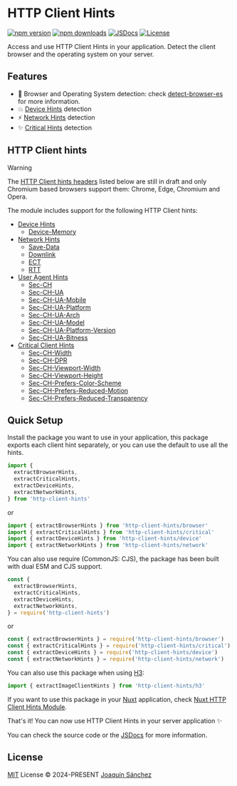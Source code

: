 # HTTP Client Hints

[![npm version][npm-version-src]][npm-version-href]
[![npm downloads][npm-downloads-src]][npm-downloads-href]
[![JSDocs][jsdocs-src]][jsdocs-href]
[![License][license-src]][license-href]

Access and use HTTP Client Hints in your application. Detect the client browser and the operating system on your server.

## Features

- 🚀 Browser and Operating System detection: check [detect-browser-es](https://www.npmjs.com/package/detect-browser-es) for more information.
- 💥 [Device Hints](https://developer.mozilla.org/en-US/docs/Web/HTTP/Headers#client_hints) detection
- ⚡ [Network Hints](https://developer.mozilla.org/en-US/docs/Web/HTTP/Headers#client_hints) detection
- ✨ [Critical Hints](https://developer.mozilla.org/en-US/docs/Web/HTTP/Client_hints#critical_client_hints) detection

## HTTP Client hints

> [!WARNING]
> The [HTTP Client hints headers](https://developer.mozilla.org/en-US/docs/Web/HTTP/Client_hints) listed below are still in draft and only Chromium based browsers support them: Chrome, Edge, Chromium and Opera.

The module includes support for the following HTTP Client hints:
- [Device Hints](https://developer.mozilla.org/en-US/docs/Web/HTTP/Headers#client_hints)
  - [Device-Memory](https://developer.mozilla.org/en-US/docs/Web/HTTP/Headers/Device-Memory)
- [Network Hints](https://developer.mozilla.org/en-US/docs/Web/HTTP/Headers#client_hints)
  - [Save-Data](https://developer.mozilla.org/en-US/docs/Web/HTTP/Headers/Save-Data)
  - [Downlink](https://developer.mozilla.org/en-US/docs/Web/HTTP/Headers/Downlink)
  - [ECT](https://developer.mozilla.org/en-US/docs/Web/HTTP/Headers/ECT)
  - [RTT](https://developer.mozilla.org/en-US/docs/Web/HTTP/Headers/RTT)
- [User Agent Hints](https://github.com/WICG/ua-client-hints)
  - [Sec-CH](https://developer.mozilla.org/en-US/docs/Web/HTTP/Headers/Sec-CH)
  - [Sec-CH-UA](https://developer.mozilla.org/en-US/docs/Web/HTTP/Headers/Sec-CH-UA)
  - [Sec-CH-UA-Mobile](https://developer.mozilla.org/en-US/docs/Web/HTTP/Headers/Sec-CH-UA-Mobile)
  - [Sec-CH-UA-Platform](https://developer.mozilla.org/en-US/docs/Web/HTTP/Headers/Sec-CH-UA-Platform)
  - [Sec-CH-UA-Arch](https://developer.mozilla.org/en-US/docs/Web/HTTP/Headers/Sec-CH-UA-Arch)
  - [Sec-CH-UA-Model](https://developer.mozilla.org/en-US/docs/Web/HTTP/Headers/Sec-CH-UA-Model)
  - [Sec-CH-UA-Platform-Version](https://developer.mozilla.org/en-US/docs/Web/HTTP/Headers/Sec-CH-UA-Platform-Version)
  - [Sec-CH-UA-Bitness](https://developer.mozilla.org/en-US/docs/Web/HTTP/Headers/Sec-CH-UA-Bitness)
- [Critical Client Hints](https://developer.mozilla.org/en-US/docs/Web/HTTP/Client_hints#critical_client_hints)
  - [Sec-CH-Width](https://developer.mozilla.org/en-US/docs/Web/HTTP/Headers/Sec-CH-Width)
  - [Sec-CH-DPR](https://developer.mozilla.org/en-US/docs/Web/HTTP/Headers/Sec-CH-DPR)
  - [Sec-CH-Viewport-Width](https://developer.mozilla.org/en-US/docs/Web/HTTP/Headers/Sec-CH-Viewport-Width)
  - [Sec-CH-Viewport-Height](https://developer.mozilla.org/en-US/docs/Web/HTTP/Headers/Sec-CH-Viewport-Height)
  - [Sec-CH-Prefers-Color-Scheme](https://developer.mozilla.org/en-US/docs/Web/HTTP/Headers/Sec-CH-Prefers-Color-Scheme)
  - [Sec-CH-Prefers-Reduced-Motion](https://developer.mozilla.org/en-US/docs/Web/HTTP/Headers/Sec-CH-Prefers-Reduced-Motion)
  - [Sec-CH-Prefers-Reduced-Transparency](https://developer.mozilla.org/en-US/docs/Web/HTTP/Headers/Sec-CH-Prefers-Reduced-Transparency)

## Quick Setup

Install the package you want to use in your application, this package exports each client hint separately, or you can use the default to use all the hints.

```js
import {
  extractBrowserHints,
  extractCriticalHints,
  extractDeviceHints,
  extractNetworkHints,
} from 'http-client-hints'
```

or

```js
import { extractBrowserHints } from 'http-client-hints/browser'
import { extractCriticalHints } from 'http-client-hints/critical'
import { extractDeviceHints } from 'http-client-hints/device'
import { extractNetworkHints } from 'http-client-hints/network'
```

You can also use require (CommonJS: CJS), the package has been built with dual ESM and CJS support.

```js
const {
  extractBrowserHints,
  extractCriticalHints,
  extractDeviceHints,
  extractNetworkHints,
} = require('http-client-hints')
```

or

```js
const { extractBrowserHints } = require('http-client-hints/browser')
const { extractCriticalHints } = require('http-client-hints/critical')
const { extractDeviceHints } = require('http-client-hints/device')
const { extractNetworkHints } = require('http-client-hints/network')
```

You can also use this package when using [H3](https://github.com/unjs/h3/tree/main):

```js
import { extractImageClientHints } from 'http-client-hints/h3'
```

If you want to use this package in your [Nuxt](https://nuxtjs.org) application, check [Nuxt HTTP Client Hints Module](https://github.com/userquin/nuxt-http-client-hints).

That's it! You can now use HTTP Client Hints in your server application ✨

You can check the source code or the [JSDocs](https://www.jsdocs.io/package/http-client-hints) for more information.

## License

[MIT](./LICENSE) License © 2024-PRESENT [Joaquín Sánchez](https://github.com/userquin)

<!-- Badges -->

[npm-version-src]: https://img.shields.io/npm/v/http-client-hints?style=flat&colorA=18181B&colorB=F0DB4F
[npm-version-href]: https://npmjs.com/package/http-client-hints
[npm-downloads-src]: https://img.shields.io/npm/dm/http-client-hints?style=flat&colorA=18181B&colorB=F0DB4F
[npm-downloads-href]: https://npmjs.com/package/http-client-hints
[jsdocs-src]: https://img.shields.io/badge/jsdocs-reference-080f12?style=flat&colorA=18181B&colorB=F0DB4F
[jsdocs-href]: https://www.jsdocs.io/package/http-client-hints
[license-src]: https://img.shields.io/github/license/userquin/http-client-hints.svg?style=flat&colorA=18181B&colorB=F0DB4F
[license-href]: https://github.com/userquin/http-client-hints/blob/main/LICENSE
